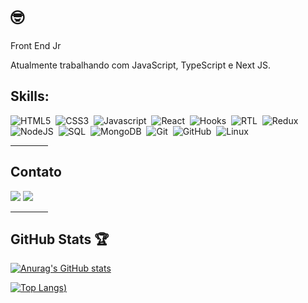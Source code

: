 
# :nerd_face:

Front End Jr

Atualmente trabalhando com JavaScript, TypeScript e Next JS.

## Skills:

![HTML5](https://img.shields.io/badge/-HTML5-E34F26?style=flat=square&logo=html5&logoColor=white)&nbsp;
![CSS3](https://img.shields.io/badge/-CSS3-1572B6?style=flat=square&logo=css3&logoColor=white)&nbsp;
![Javascript](https://img.shields.io/badge/-Javascript-yellow?style=flat=square&logo=javascript&logoColor=white)&nbsp;
![React](https://img.shields.io/badge/-React-61DAFB?style=flat=square&logo=react&logoColor=black)&nbsp;
![Hooks](https://img.shields.io/badge/-Hooks-61DAFB?style=flat=square&logo=react&logoColor=black)&nbsp;
![RTL](https://img.shields.io/badge/-RTL-61DAFB?style=flat=square&logo=react&logoColor=black)&nbsp;
![Redux](https://img.shields.io/badge/-Redux-764ABC?style=flat=square&logo=redux&logoColor=white)&nbsp;
![NodeJS](https://img.shields.io/badge/-Node.Js-339933?style=flat=square&logo=node.js&logoColor=white)&nbsp;
![SQL](https://img.shields.io/badge/-SQL-4479A1?style=flat=square&logo=mysql&logoColor=white)&nbsp;
![MongoDB](https://img.shields.io/badge/-MongoDB-47A248?style=flat=square&logo=mongodb&logoColor=white)&nbsp;
![Git](https://img.shields.io/badge/-Git-F05032?style=flat=square&logo=git&logoColor=white)&nbsp;
![GitHub](https://img.shields.io/badge/-GitHub-181717?style=flat=square&logo=github&logoColor=white)&nbsp;
![Linux](https://img.shields.io/badge/-Linux-FCC624?style=flat=square&logo=linux&logoColor=black)&nbsp;
<hr style="width: 60px"/>

## Contato

  <div> 
  	<a href="https://twitter.com/tfeliperibeiro" target="_blank"><img src="https://img.shields.io/badge/Twitter-1DA1F2?style=for-the-badge&logo=twitter&logoColor=white"></a>
    <a href="https://www.linkedin.com/in/tfeliperibeiro" target="_blank"><img src="https://img.shields.io/badge/-LinkedIn-%230077B5?style=for-the-badge&logo=linkedin&logoColor=white" target="_blank"></a> 
  </div>

<hr style="width: 60px"/>

  <!--Status GitHub-->
## GitHub Stats :trophy:

[![Anurag's GitHub stats](https://github-readme-stats.vercel.app/api?username=tfeliperibeiro&theme=midnight-purple)](https://github.com/tfeliperibeiro/github-readme-stats)

[![Top Langs](https://github-readme-stats.vercel.app/api/top-langs/?username=tfeliperibeiro&show_icons=true&theme=midnight-purple))](https://github.com/anuraghazra/github-readme-stats)
